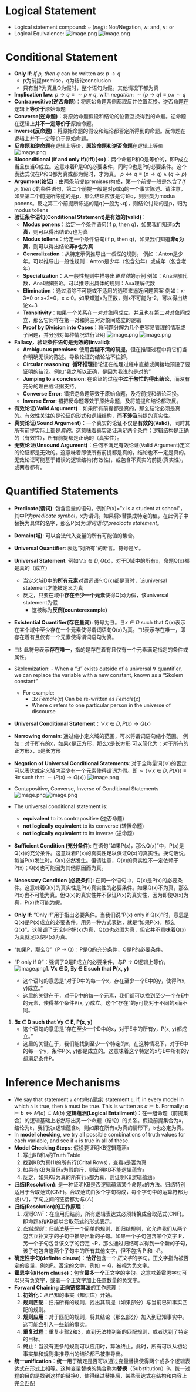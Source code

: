 # Logical Statement
- Logical statement compound: ~ ($neg$): Not/Negation, $\land$: and, $\lor$: or
- Logical Equivalence:
![image.png](https://images.wu.engineer/images/2024/03/09/202403091512006.png)
![image.png](https://images.wu.engineer/images/2024/03/09/202403091512442.png)
# Conditional Statement
- **Only if**: *If p, then q* can be written as: $p \to q$
	- p为前提premise，q为结论conclusion
	- 只有当P为真且Q为假时，整个语句为假。其他情况下都为真
- **Implication law**: $p\to q \equiv \sim p \lor q$, with *negation*: $\sim(p\to q)\equiv p\land\sim q$
- **Contrapositive(逆否命题)**：将原始命题两侧都取反并位置互换。逆否命题在逻辑上**等价于**原始命题
- **Converse(逆命题)**：将原始命题假设和结论的位置互换得到的命题。逆命题在逻辑上**并不一定等价于**原始命题。
- **Inverse(反命题)**：将原始命题的假设和结论都否定所得到的命题。反命题在逻辑上并不一定等价于原始命题。
- **反命题和逆命题**在逻辑上等价，**原始命题和逆否命题**在逻辑上等价
![image.png](https://images.wu.engineer/images/2024/03/09/202403091553000.png)
- **Bioconditional (if and only if)(iff)($\iff$)**：两个命题P和Q是等价的，即P成立当且仅当Q成立。这意味着P是Q的必要条件，同时Q也是P的必要条件。这个表达式仅在P和Q都为真或都为假时，才为真。
  $p\iff q\equiv (p\to q)\land(q\to p)$
- **Argument(论证)**：由两条前提(premises)构成，第一个前提一般是包含了*If p, then q*的条件语句，第二个前提一般是对p或q的一个事实陈述。请注意，如果第二个前提所陈述的是p，那么结论应该是讨论q，则归类为modus ponens。反之第二个前提所陈述的是q(一般为~q)，则结论讨论的是p，归为modus tollens
- **验证条件语句(Conditional Statement)是有效的(valid)**：
	- **Modus ponens**：给定一个条件语句(if p, then q)，如果我们知道p**为真**，则可以得出结论q也为真
	- **Modus tollens**：给定一个条件语句(if p, then q)，如果我们知道**非q为真**，则可以得出结论**非p也为真**
	- **Generalization**：从特定示例推导出*一般性*的规则。
	  例如：Anton是少年。可以推导出一般性规则：Anton是少年（包含幼年）或成年（包含老年）
	- **Specialization**：从一般性规则中推导出*更具体*的示例
	  例如：Ana理解代数，Ana理解图论。可以推导出具体的规则：Ana理解代数
	- **Elimination**：通过消除不可能或不适用的选项来逼近问题答案
	  例如：x-3=0 or x+2=0，x ≥ 0。如果知道x为正数，则x不可能为-2，可以得出结论x=3
	- **Transitivity**：如果一个关系在一对对象间成立，并且也在第二对对象间成立，那么它同样在第一对和第三对对象间成立的逻辑
	- **Proof by Division into Cases**：将问题分解为几个更容易管理的情况或子问题，并分别对每种情况进行证明
![image.png](https://images.wu.engineer/images/2024/03/09/202403092238792.png)
![image.png](https://images.wu.engineer/images/2024/03/09/202403092238364.png)
- **Fallacy，验证条件语句是无效的(invalid)**:
	- **Ambiguous premises**: 使用**含糊不清的前提**，但在推理过程中将它们当作明确无误的陈述。导致论证的结论站不住脚。
	- **Circular reasoning**: **循环推理**指论证在推理过程中直接或间接地预设了要证明的结论。例如“我之所以正确，是因为我说的是对的”
	- **Jumping to a conclusion**:  在论证的过程中**过于匆忙的得出结论**，而没有充分的理由或证据支持。
	- **Converse Error**: 错把逆命题等效于原始命题，及将前提和结论互换。
	- **Inverse Error**: 错把反命题等效于原始命题，及将前提和结论都取反。
- **有效论证(Valid Argument)**：如果所有前提都是真的，那么结论必须是真的。有效性关注的是论证的形式和逻辑结构，而**不涉及**前提的真实性。
- **真实论证(Sound Argument)**：一个真实的论证不仅是**有效的(Valid)**，同时其所有前提实际上都是*真的*。这意味着真实论证满足两个条件：逻辑结构是正确的（有效性），所有前提都是正确的（真实性）。
- **无效论证(Unsound Argument)**：任何不满足有效论证(Valid Argument)定义的论证都是无效的。这意味着即使所有前提都是真的，结论也不一定是真的。无效论证可能基于错误的逻辑结构(有效性)，或包含不真实的前提(真实性)，或两者都有。
# Quantified Statements
- **Predicate(谓词)**: 包含变量的语句。例如P(x)=”x is a student at school”，其中P为*predicate symbol*，x为谓词。如果将x替换成特定的值，在此例子中替换为具体的名字，那么P(x)为*谓词语句(predicate statement*。
- **Domain(域)**: 可以合法代入变量的所有可能值的集合。
- **Universal Quantifier**: 表达“对所有”的断言。符号是$\forall$。
- **Universal Statement**: 例如$\forall x \in D, Q(x)$，对于D域中的所有x，命题Q(x)都是真的（成立）
	- 当定义域D中的**所有元素**对谓词语句Q(x)都是真时，该universal statement才能被定义为真
	- 反之，只要在域中**存在至少一个元素**使得Q(x)为假，该universal statement为假
		- 这被称为**反例(counterexample)**

- **Existential Quantifier(存在量词)**: 符号为$\exists$。$\exists x \in D \text{ such that }Q(x)$表示在某个域中至少存在一个元素使得谓词语句Q(x)为真。$\exists !$表示存在唯一，即存在着有且仅有一个元素使得谓词语句为真。
- $\exists !$: 此符号表示**存在唯一**，指的是存在着有且仅有一个元素满足指定的条件或属性。
- Skolemization: - When a “$\exists$” exists outside of a universal $\forall$ quantifier, we can replace the variable with a new constant, known as a “Skolem constant”
	- For example:
		- $\exists x\ Female(x)$
		  Can be re-written as $Female(c)$
		- Where c refers to one particular person in the universe of discourse

- **Universal Conditional Statement**：$\forall x \in D, P(x)\to Q(x)$
- **Narrowing domain**: 通过缩小定义域的范围，可以将谓词语句缩小范围。
  例如：对于所有的x，如果x是正方形，那么x是长方形
  可以简化为：对于所有的正方形x，x是长方形
- **Negation of Universal Conditional Statements**: 对于全称量词($\forall$)的否定可以表达成定义域内至少有一个元素使得谓词为假。即$\sim(\forall x \in D, P(X)) \equiv \exists x \text{ such that } \sim (P(x)\to Q(x))$
![image.png](https://images.wu.engineer/images/2024/03/10/202403101403008.png)

- Contapositive, Converse, Inverse of Conditional Statements
![image.png](https://images.wu.engineer/images/2024/03/10/202403101408280.png)![image.png](https://images.wu.engineer/images/2024/03/10/202403101408095.png)
- The universal conditional statement is: 
	- **equivalent** to its contrapositive (逆否命题)
	- **not logically equivalent** to its converse (转置命题)
	- **not logically equivalent** to its inverse (逆命题)
- **Sufficient Condition (充分条件)**: 在语句“如果P(x)，那么Q(x)”中，P(x)是Q(x)的充分条件。这意味着P(x)的真实性足以保证Q(x)的真实性。换句话说，每当P(x)发生时，Q(x)必然发生。但请注意，Q(x)的真实性不一定依赖于P(x)；Q(x)也可能因为其他原因而为真。
- **Necessary Condition (必要条件)**: 在同一个语句中，Q(x)是P(x)的必要条件。这意味着Q(x)的真实性是P(x)真实性的必要条件。如果Q(x)不为真，那么P(x)也不可能为真。但Q(x)的真实性并不保证P(x)的真实性，因为即使Q(x)为真，P(x)也可能为假。
- **Only If**: “Only if”用于指出必要条件。当我们说“P(x) only if Q(x)”时，意思是Q(x)是P(x)成立的必要条件。用另一种方式表达，就是“如果P(x)，那么Q(x)”。这强调了无论何时P(x)为真，Q(x)也必须为真，但它并不意味着Q(x)为真就足以使P(x)为真。
-  “如果P，那么Q”（P → Q）：P是Q的充分条件，Q是P的必要条件。
- “P only if Q”：强调了Q是P成立的必要条件，与P → Q逻辑上等价。
![image.png](https://images.wu.engineer/images/2024/03/10/202403101414417.png)1. **∀x ∈ D, ∃y ∈ E such that P(x, y)**
    - 这个语句的意思是“对于D中的每一个x，存在至少一个E中的y，使得P(x, y)成立。”
    - 这里的关键在于，对于D中的每一个元素，我们都可以找到至少一个在E中的元素，使得某个条件P(x, y)成立。这个“存在”的y可能对于不同的x而不同。
1. **∃x ∈ D such that ∀y ∈ E, P(x, y)**
    - 这个语句的意思是“存在至少一个D中的x，对于E中的所有y，P(x, y)都成立。”
    - 这里的关键在于，我们能找到至少一个特定的x，在这种情况下，对于E中的每一个y，条件P(x, y)都是成立的。这意味着这个特定的x与E中所有的y都满足条件P。

# Inference Mechanisms
- We say that statement `a` *entails(蕴含)* statement `b`, if, in every model in which `a` is true, then `b` must be true. This is written as $a\models b$. Formally: $a\models b \iff M(a) \subseteq M(b)$
  **逻辑蕴涵(Logical Entailment)**：在一组命题（前提集合）的逻辑基础上必然导出另一个命题（结论）的关系。假设前提集合为`a`，结论为`b`，我们说`a`逻辑蕴含`b`，则如果在所有`a`为真的情形下，`b`也必定为真。
- In **model checking**, we try all possible combinations of truth values for each variable, and see if `a` is true in all of these.
- **Model Checking Steps**: 假设要证明KB逻辑蕴涵`a`
	1. 写出KB和`a`的Truth Table
	2. 找到KB为真(1)的所有行(Crital Rows)，查看`a`是否为真
	3. 如果有KB为真但`a`为假的行，则证明KB不能逻辑蕴含`a`
	4. 反之，如果KB为真的所有行`a`都为真，则证明KB逻辑蕴涵`a`
 - **归结(Resolution)**: 是一种证明KB是否逻辑蕴涵某个命题`a`的方法。归结特别适用于合取范式(CNF)。合取范式由多个字句构成，每个字句中的运算符都为或($\lor$)，字句之间的链接都为与($\land$)
- **归结(Resolution)的工作原理**：
	1. *规范CNF*：在应用归结前，所有逻辑表达式必须转换成合取范式(CNF)。即命题a和KB都以合取范式的形式表示。
	2. *归结规则*：归结法基于一个简单的规则，即归结规则，它允许我们从两个包含互补文字的子句中推导出新的子句。如果一个子句包含某个文字 P，另一个子句包含该文字的否定 ¬P，那么通过归结可以得到一个新的子句，该子句包含这两个子句中的所有其他文字，但不包括 P 和 ¬P。
- **确定性字句(definite clause)**：**恰好**包含一个*正文字*的字句。正文字指为被否定的变量，例如P。否定的文字，例如$\sim Q$，被视为负文字。
- **霍恩字句(Horn clause)**：包含**最多一个**正文字的字句。这意味着霍恩字句可以只有负文字，或者一个正文字加上任意数量的负文字。
- **Forward Chaining 正向链接算法**的工作原理：
	1. **初始化**：从已知的事实（知识库）开始。
	2. **规则匹配**：扫描所有的规则，找出其前提（如果部分）与当前已知事实匹配的规则。
	3. **规则应用**：对于匹配的规则，将其结论（那么部分）加入到已知事实中。这可能会引入一些新的事实。
	4. **重复过程**：重复步骤2和3，直到无法找到新的匹配规则，或者达到了特定的目标。
	5. **终止**：当没有更多的规则可以应用时，算法终止。此时，所有可以从初始事实集和规则集推导出的结论都已被推导出。
-  **统一unification**：**统一**用于确定是否可以通过变量替换使得两个或多个逻辑表达式在形式上相等。这种变量替换的集合称为**替换**（Substitution）θ。统一过程的目的是找到这样的替换θ，使得经过替换后，某些表达式在结构和内容上完全匹配